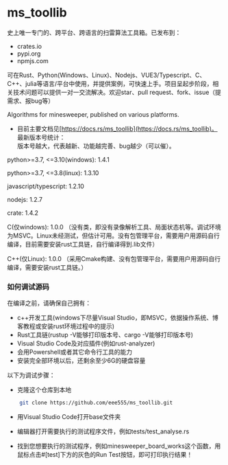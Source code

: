 # ms_toollib

史上唯一专门的、跨平台、跨语言的扫雷算法工具箱。已发布到：

- crates.io
- pypi.org
- npmjs.com

可在Rust、Python(Windows、Linux)、Nodejs、VUE3/Typescript、C、C++、julia等语言/平台中使用，并提供案例，可快速上手。项目呈起步阶段，相关技术问题可以提供一对一交流解决。欢迎star、pull request、fork、issue（提需求、报bug等）

Algorithms for minesweeper, published on various platforms.

- 目前主要文档见[https://docs.rs/ms_toollib](https://docs.rs/ms_toollib)。
最新版本号统计：  
版本号越大，代表越新、功能越完善、bug越少（可以催）。

python>=3.7, <=3.10(windows): 1.4.1

python>=3.7, <=3.8(linux): 1.3.10

javascript/typescript: 1.2.10

nodejs: 1.2.7

crate: 1.4.2

C(仅windows): 1.0.0 （没有类，即没有录像解析工具、局面状态机等。调试环境为MSVC。Linux未经测试，但估计可用。没有包管理平台，需要用户用源码自行编译，目前需要安装rust工具链，自行编译得到.lib文件）

C++(仅Linux): 1.0.0
（采用Cmake构建、没有包管理平台，需要用户用源码自行编译，需要安装rust工具链。）


### 如何调试源码

在编译之前，请确保自己拥有：

*   c++开发工具(windows下尽量Visual Studio，即MSVC，依据操作系统、博客教程或安装rust环境过程中的提示)
*   Rust工具链(rustup -V能够打印版本号、cargo -V能够打印版本号)
*   Visual Studio Code及对应插件(例如rust-analyzer)
*   会用Powershell或者其它命令行工具的能力
*   安装完全部环境以后，还剩余至少6G的硬盘容量

以下为调试步骤：

*   克隆这个仓库到本地
```sh
    git clone https://github.com/eee555/ms_toollib.git
```

*   用Visual Studio Code打开base文件夹

*   编辑器打开需要执行的测试程序文件，例如tests/test_analyse.rs

*   找到您想要执行的测试程序，例如minesweeper_board_works这个函数，用鼠标点击#[test]下方的灰色的Run Test按钮，即可打印执行结果！
